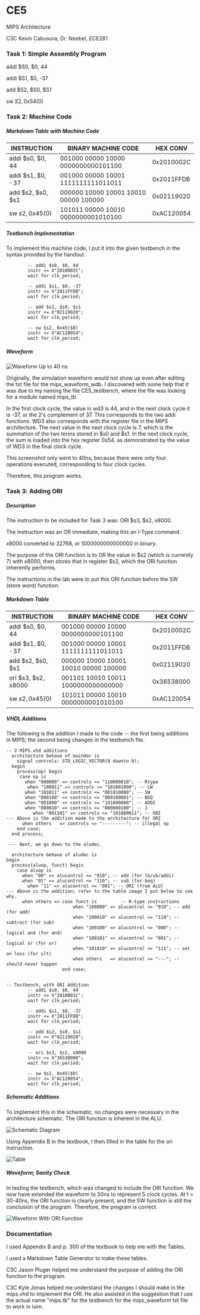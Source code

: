 CE5
===

MIPS Architecture

C3C Kevin Cabusora, Dr. Neebel, ECE281

### Task 1: Simple Assembly Program
addi $S0, $0, 44

addi $S1, $0, -37

add $S2, $S0, $S1

sw $S2, 0x54($0)

### Task 2: Machine Code

##### Markdown Table with Machine Code

| INSTRUCTION        	| BINARY MACHINE CODE                   	| HEX CONV  	|
|-------------------	|---------------------------------------	|------------	|
| addi $s0, $0, 44  	| 001000 00000 10000 0000000000101100   	| 0x2010002C 	|
| addi $s1, $0, -37 	| 001000 00000 10001 1111111111011011   	| 0x2011FFDB 	|
| add $s2, $s0, $s1 	| 000000 10000 10001 10010 00000 100000 	| 0x02119020 	|
| sw $s2, 0x45($0)  	| 101011 00000 10010 0000000001010100   	| 0xAC120054 	|

##### Testbench Implementation

To implement this machine code, I put it into the given testbench in the syntax provided by the handout.

```
		-- addi $s0, $0, 44
		instr <= X"2010002C";
		wait for clk_period;
		
		-- addi $s1, $0, -37
		instr <= X"2011FFDB";
		wait for clk_period;
		
		-- add $s2, $s0, $s1
		instr <= X"02119020";
		wait for clk_period;
		
		-- sw $s2, 0x45($0)
		instr <= X"AC120054";
		wait for clk_period; 
```
##### Waveform

![Waveform Up to 40 ns](https://github.com/KevinCabusora/CE5/blob/master/Waveform_Screenshot.PNG?raw=true "Image")

Originally, the simulation waveform would not show up even after editing the txt file for the mips_waveform_wdb.  I discovered with some help that it was due to my naming the file CE5_testbench, where the file was looking for a module named mips_tb.

In the first clock cycle, the value in wd3 is 44, and in the next clock cycle it is -37, or the 2's complement of 37.  This corresponds to the two addi functions.  WD3 also corresponds with the register file in the MIPS architecture.  The next value in the next clock cycle is 7, which is the summation of the two terms stored in $s0 and $s1.  In the next clock cycle, the sum is loaded into the hex register 0x54, as demonstrated by the value of WD3 in the final clock cycle.

This screenshot only went to 40ns, because there were only four operations executed, corresponding to four clock cycles.

Therefore, this program works.

### Task 3: Adding ORI

##### Description

The instruction to be included for Task 3 was: ORI $s3, $s2, x8000.

The instruction was an OR immediate, making this an I-Type command.

x8000 converted to 32768, or 1000000000000000 in binary.

The purpose of the ORI function is to OR the value in $s2 (which is currently 7) with x8000, then stores that in register $s3, which the ORI function inherently performs.

The instructions in the lab were to put this ORI function before the SW (store word) function.

##### Markdown Table

| INSTRUCTION        	| BINARY MACHINE CODE                   	| HEX CONV  	|
|-------------------	|---------------------------------------	|------------	|
| addi $s0, $0, 44  	| 001000 00000 10000 0000000000101100   	| 0x2010002C 	|
| addi $s1, $0, -37 	| 001000 00000 10001 1111111111011011   	| 0x2011FFDB 	|
| add $s2, $s0, $s1 	| 000000 10000 10001 10010 00000 100000 	| 0x02119020 	|
| ori $s3, $s2, x8000 | 001101 10010 10011 1000000000000000     | 0x36538000  |
| sw $s2, 0x45($0)  	| 101011 00000 10010 0000000001010100   	| 0xAC120054  |

##### VHDL Additions

The following is the addition I made to the code -- the first being additions in MIPS; the second being changes in the testbench file.

```
-- 2 MIPS.vhd additions
  architecture behave of maindec is
    signal controls: STD_LOGIC_VECTOR(8 downto 0);
  begin
    process(op) begin
     case op is
       when "000000" => controls <= "110000010"; -- Rtype
        when "100011" => controls <= "101001000"; -- LW
       when "101011" => controls <= "001010000"; -- SW
       when "000100" => controls <= "000100001"; -- BEQ
       when "001000" => controls <= "101000000"; -- ADDI
       when "000010" => controls <= "000000100"; -- J
		  when "001101" => controls <= "101000011"; -- ORI
--- Above is the addition made to the architecture for ORI
      when others   => controls <= "---------"; -- illegal op
    end case;
  end process;
  
 --- Next, we go down to the aludec. 
  
  architecture behave of aludec is
begin
  process(aluop, funct) begin
    case aluop is
      when "00" => alucontrol <= "010"; -- add (for lb/sb/addi)
      when "01" => alucontrol <= "110"; -- sub (for beq)
		when "11" => alucontrol <= "001"; -- ORI (from ALU)
--- Above is the addition; refer to the table image I put below to see why.
      when others => case funct is         -- R-type instructions
                         when "100000" => alucontrol <= "010"; -- add (for add)
                         when "100010" => alucontrol <= "110"; -- subtract (for sub)
                         when "100100" => alucontrol <= "000"; -- logical and (for and)
                         when "100101" => alucontrol <= "001"; -- logical or (for or)
                         when "101010" => alucontrol <= "111"; -- set on less (for slt)
                         when others   => alucontrol <= "---"; -- should never happen
                     end case;
  
```


```
-- Testbench, with ORI Addition
		-- addi $s0, $0, 44
		instr <= X"2010002C";
		wait for clk_period;
		
		-- addi $s1, $0, -37
		instr <= X"2011FFDB";
		wait for clk_period;
		
		-- add $s2, $s0, $s1
		instr <= X"02119020";
		wait for clk_period;
		
		-- ori $s3, $s2, x8000
		instr <= X"36538000";
		wait for clk_period;
		
		-- sw $s2, 0x45($0)
		instr <= X"AC120054";
		wait for clk_period; 
```

##### Schematic Additions

To implement this in the schematic, no changes were necessary in the architecture schematic.  The ORI function is inherent in the ALU.

![Schematic Diagram](https://github.com/KevinCabusora/CE5/blob/master/Schematic_ORI.png?raw=true "Image")

Using Appendix B in the textbook, I then filled in the table for the ori instruction.

![Table](https://github.com/KevinCabusora/CE5/blob/master/Functionality_Table_With_ORI.png?raw=true "Image")

##### Waveform; Sanity Check

In testing the testbench, which was changed to include the ORI function.  We now have extended the waveform to 50ns to represent 5 clock cycles.  At t = 30-40ns, the ORI function is clearly present, and the SW function is still the conclusion of the program.  Therefore, the program is correct.

![Waveform With ORI Function](https://github.com/KevinCabusora/CE5/blob/master/Waveform_with_ORI.PNG?raw=true "Image")

### Documentation

I used Appendix B and p. 300 of the textbook to help me with the Tables.

I used a Markdown Table Generator to make these tables.

C3C Jason Pluger helped me understand the purpose of adding the ORI function to the program.

C3C Kyle Jonas helped me understand the changes I should make in the mips.vhd to implement the ORI.  He also assisted in the suggestion that I use the actual name "mips.tb" for the testbench for the mips_waveform txt file to work in isim.




